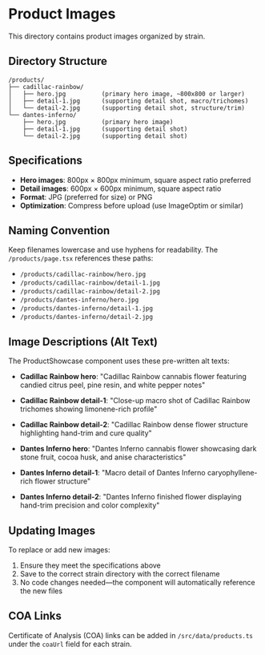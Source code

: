 # Product Images

This directory contains product images organized by strain.

## Directory Structure

```
/products/
├── cadillac-rainbow/
│   ├── hero.jpg          (primary hero image, ~800x800 or larger)
│   ├── detail-1.jpg      (supporting detail shot, macro/trichomes)
│   └── detail-2.jpg      (supporting detail shot, structure/trim)
└── dantes-inferno/
    ├── hero.jpg          (primary hero image)
    ├── detail-1.jpg      (supporting detail shot)
    └── detail-2.jpg      (supporting detail shot)
```

## Specifications

- **Hero images**: 800px × 800px minimum, square aspect ratio preferred
- **Detail images**: 600px × 600px minimum, square aspect ratio
- **Format**: JPG (preferred for size) or PNG
- **Optimization**: Compress before upload (use ImageOptim or similar)

## Naming Convention

Keep filenames lowercase and use hyphens for readability. The `/products/page.tsx` references these paths:
- `/products/cadillac-rainbow/hero.jpg`
- `/products/cadillac-rainbow/detail-1.jpg`
- `/products/cadillac-rainbow/detail-2.jpg`
- `/products/dantes-inferno/hero.jpg`
- `/products/dantes-inferno/detail-1.jpg`
- `/products/dantes-inferno/detail-2.jpg`

## Image Descriptions (Alt Text)

The ProductShowcase component uses these pre-written alt texts:
- **Cadillac Rainbow hero**: "Cadillac Rainbow cannabis flower featuring candied citrus peel, pine resin, and white pepper notes"
- **Cadillac Rainbow detail-1**: "Close-up macro shot of Cadillac Rainbow trichomes showing limonene-rich profile"
- **Cadillac Rainbow detail-2**: "Cadillac Rainbow dense flower structure highlighting hand-trim and cure quality"

- **Dantes Inferno hero**: "Dantes Inferno cannabis flower showcasing dark stone fruit, cocoa husk, and anise characteristics"
- **Dantes Inferno detail-1**: "Macro detail of Dantes Inferno caryophyllene-rich flower structure"
- **Dantes Inferno detail-2**: "Dantes Inferno finished flower displaying hand-trim precision and color complexity"

## Updating Images

To replace or add new images:
1. Ensure they meet the specifications above
2. Save to the correct strain directory with the correct filename
3. No code changes needed—the component will automatically reference the new files

## COA Links

Certificate of Analysis (COA) links can be added in `/src/data/products.ts` under the `coaUrl` field for each strain.
